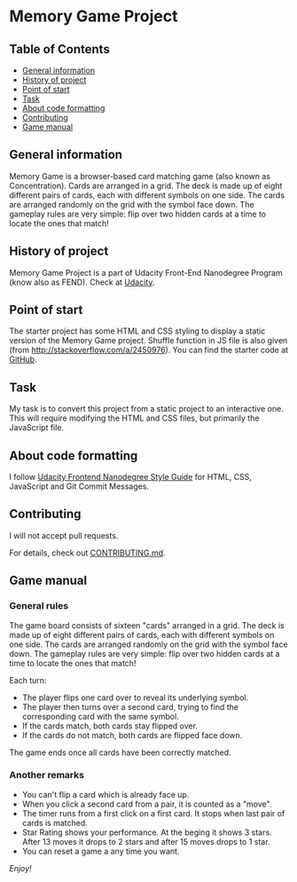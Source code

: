 # Memory Game Project

## Table of Contents

* [General information](#general-information)
* [History of project](#history-of-project)
* [Point of start](#point-of-start)
* [Task](#task)
* [About code formatting](#about-code-formatting)
* [Contributing](#contributing)
* [Game manual](#game-manual)

## General information

Memory Game is a browser-based card matching game (also known as Concentration). Cards are arranged in a grid. The deck is made up of eight different pairs of cards, each with different symbols on one side. The cards are arranged randomly on the grid with the symbol face down. The gameplay rules are very simple: flip over two hidden cards at a time to locate the ones that match!

## History of project

Memory Game Project is a part of Udacity Front-End Nanodegree Program (know also as FEND).
Check at [Udacity](https://www.udacity.com).

## Point of start

The starter project has some HTML and CSS styling to display a static version of the Memory Game project. Shuffle function in JS file is also given (from http://stackoverflow.com/a/2450976).
You can find the starter code at [GitHub](https://github.com/udacity/fend-project-memory-game).

## Task

My task is to convert this project from a static project to an interactive one. This will require modifying the HTML and CSS files, but primarily the JavaScript file.

## About code formatting

I follow [Udacity Frontend Nanodegree Style Guide](http://udacity.github.io/frontend-nanodegree-styleguide) for HTML, CSS, JavaScript and Git Commit Messages.

## Contributing

I will not accept pull requests.

For details, check out [CONTRIBUTING.md](CONTRIBUTING.md).

## Game manual

### General rules

The game board consists of sixteen "cards" arranged in a grid. The deck is made up of eight different pairs of cards, each with different symbols on one side. The cards are arranged randomly on the grid with the symbol face down. The gameplay rules are very simple: flip over two hidden cards at a time to locate the ones that match!

Each turn:

* The player flips one card over to reveal its underlying symbol.
* The player then turns over a second card, trying to find the corresponding card with the same symbol.
* If the cards match, both cards stay flipped over.
* If the cards do not match, both cards are flipped face down.

The game ends once all cards have been correctly matched.

### Another remarks

* You can't flip a card which is already face up.
* When you click a second card from a pair, it is counted as a "move".
* The timer runs from a first click on a first card. It stops when last pair of cards is matched.
* Star Rating shows your performance. At the beging it shows 3 stars. After 13 moves it drops to 2 stars and after 15 moves drops to 1 star.
* You can reset a game a any time you want.

_Enjoy!_
